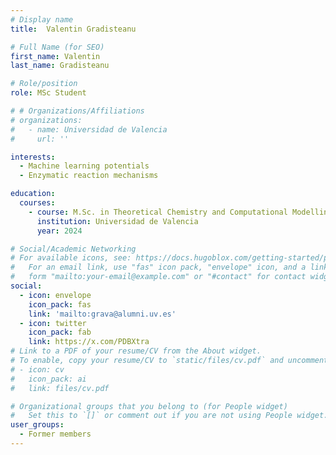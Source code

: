 ```yaml
---
# Display name
title:  Valentin Gradisteanu

# Full Name (for SEO)
first_name: Valentin
last_name: Gradisteanu

# Role/position
role: MSc Student

# # Organizations/Affiliations
# organizations:
#   - name: Universidad de Valencia
#     url: ''

interests:
  - Machine learning potentials
  - Enzymatic reaction mechanisms

education:
  courses:
    - course: M.Sc. in Theoretical Chemistry and Computational Modelling
      institution: Universidad de Valencia
      year: 2024

# Social/Academic Networking
# For available icons, see: https://docs.hugoblox.com/getting-started/page-builder/#icons
#   For an email link, use "fas" icon pack, "envelope" icon, and a link in the
#   form "mailto:your-email@example.com" or "#contact" for contact widget.
social:
  - icon: envelope
    icon_pack: fas
    link: 'mailto:grava@alumni.uv.es'
  - icon: twitter
    icon_pack: fab
    link: https://x.com/PDBXtra
# Link to a PDF of your resume/CV from the About widget.
# To enable, copy your resume/CV to `static/files/cv.pdf` and uncomment the lines below.
# - icon: cv
#   icon_pack: ai
#   link: files/cv.pdf

# Organizational groups that you belong to (for People widget)
#   Set this to `[]` or comment out if you are not using People widget.
user_groups:
  - Former members
---
```

